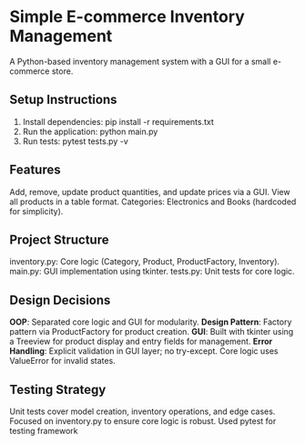 # Simple E-commerce Inventory Management

A Python-based inventory management system with a GUI for a small e-commerce store.

## Setup Instructions
1. Install dependencies: pip install -r requirements.txt
2. Run the application: python main.py
3. Run tests: pytest tests.py -v

## Features
Add, remove, update product quantities, and update prices via a GUI.
View all products in a table format.
Categories: Electronics and Books (hardcoded for simplicity).

## Project Structure
inventory.py: Core logic (Category, Product, ProductFactory, Inventory).
main.py: GUI implementation using tkinter.
tests.py: Unit tests for core logic.

## Design Decisions
**OOP**: Separated core logic and GUI for modularity.
**Design Pattern**: Factory pattern via ProductFactory for product creation.
**GUI**: Built with tkinter using a Treeview for product display and entry fields for management.
**Error Handling**: Explicit validation in GUI layer; no try-except. Core logic uses ValueError for invalid states.

## Testing Strategy
Unit tests cover model creation, inventory operations, and edge cases.
Focused on inventory.py to ensure core logic is robust.
Used pytest for testing framework